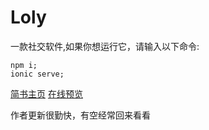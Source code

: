 # Loly
一款社交软件,如果你想运行它，请输入以下命令:
```
npm i;
ionic serve;
```
[简书主页](http://www.jianshu.com/u/b597ad508142)
[在线预览](http://q2578443177.gtihub.io/loly)

作者更新很勤快，有空经常回来看看
